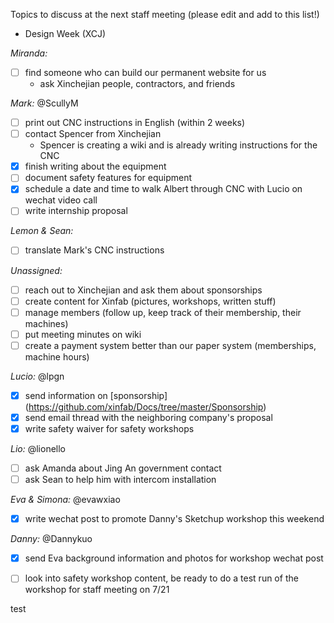 Topics to discuss at the next staff meeting (please edit and add to this list!)
* Design Week (XCJ)

*Miranda:*
- [ ] find someone who can build our permanent website for us
  * ask Xinchejian people, contractors, and friends 
  
*Mark:* @ScullyM
- [ ] print out CNC instructions in English (within 2 weeks)
- [ ] contact Spencer from Xinchejian
  * Spencer is creating a wiki and is already writing instructions for the CNC
- [x] finish writing about the equipment
- [ ] document safety features for equipment
- [x] schedule a date and time to walk Albert through CNC with Lucio on wechat video call
- [ ] write internship proposal
 
*Lemon & Sean:*
- [ ] translate Mark's CNC instructions

*Unassigned:*
- [ ] reach out to Xinchejian and ask them about sponsorships
- [ ] create content for Xinfab (pictures, workshops, written stuff)
- [ ] manage members (follow up, keep track of their membership, their machines)
- [ ] put meeting minutes on wiki
- [ ] create a payment system better than our paper system (memberships, machine hours)

*Lucio:* @lpgn
- [x] send information on [sponsorship] (https://github.com/xinfab/Docs/tree/master/Sponsorship)
- [x] send email thread with the neighboring company's proposal 
- [x] write safety waiver for safety workshops

*Lio:* @lionello
- [ ] ask Amanda about Jing An government contact
- [ ] ask Sean to help him with intercom installation

*Eva & Simona:* @evawxiao
- [x] write wechat post to promote Danny's Sketchup workshop this weekend

*Danny:* @Dannykuo
- [x] send Eva background information and photos for workshop wechat post
- [ ] look into safety workshop content, be ready to do a test run of the workshop for staff meeting on 7/21  


test



